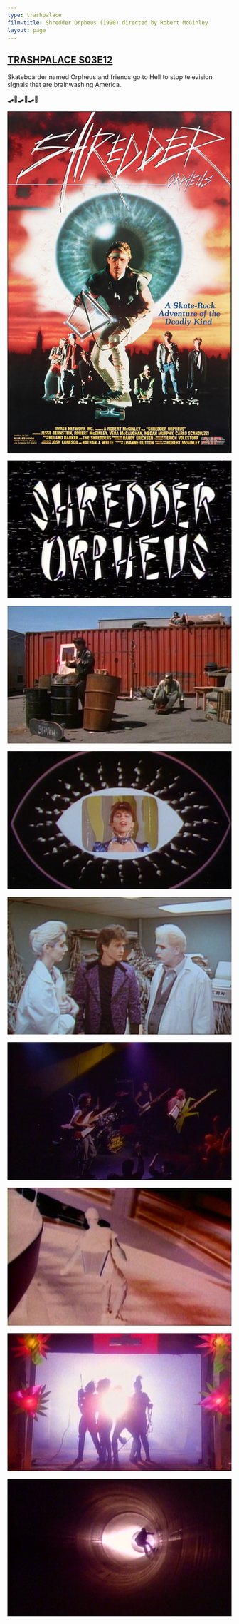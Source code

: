 ```yaml
---
type: trashpalace
film-title: Shredder Orpheus (1990) directed by Robert McGinley
layout: page
---
```


## [TRASHPALACE S03E12]({{page.url}})

Skateboarder named Orpheus and friends go to Hell to stop television signals that are brainwashing America.

🛹👹🛹👹🛹👹

![shredder](/images/trashpalace/S03/Shredder_Orpheus_poster.jpg)

![shredder](/images/trashpalace/S03/shredder_01.png)

![shredder](/images/trashpalace/S03/shredder_02.png)

![shredder](/images/trashpalace/S03/shredder_03.png)

![shredder](/images/trashpalace/S03/shredder_04.png)

![shredder](/images/trashpalace/S03/shredder_05.png)

![shredder](/images/trashpalace/S03/shredder_06.png)

![shredder](/images/trashpalace/S03/shredder_07.png)

![shredder](/images/trashpalace/S03/shredder_08.png)
